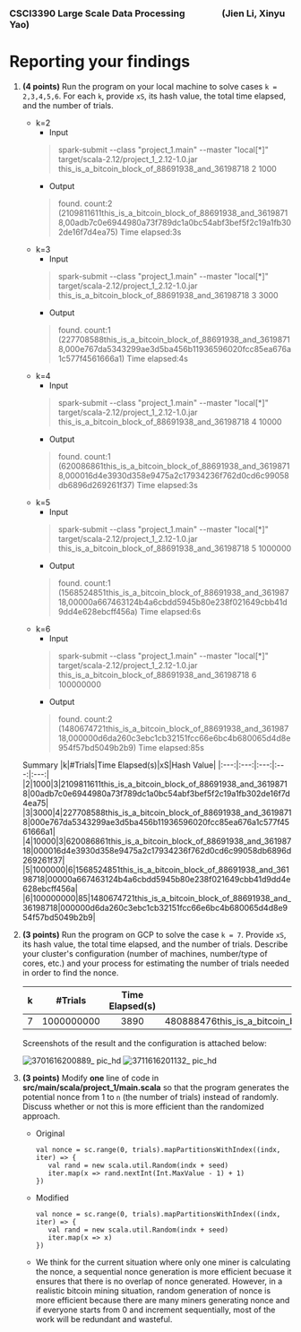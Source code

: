 ### CSCI3390 Large Scale Data Processing  &nbsp; &nbsp; &nbsp; &nbsp; &nbsp; &nbsp; &nbsp; &nbsp; (Jien Li, Xinyu Yao)
# Reporting your findings

1. **(4 points)** Run the program on your local machine to solve cases `k = 2,3,4,5,6`. For each `k`, provide `xS`, its hash value, the total time elapsed, and the number of trials.  
    * k=2
      * Input
      > spark-submit --class "project_1.main" --master "local[*]" target/scala-2.12/project_1_2.12-1.0.jar this_is_a_bitcoin_block_of_88691938_and_36198718 2 1000
      * Output
      > found. count:2
        (2109811611this_is_a_bitcoin_block_of_88691938_and_36198718,00adb7c0e6944980a73f789dc1a0bc54abf3bef5f2c19a1fb302de16f7d4ea75)
        Time elapsed:3s
    * k=3
      * Input
      > spark-submit --class "project_1.main" --master "local[*]" target/scala-2.12/project_1_2.12-1.0.jar this_is_a_bitcoin_block_of_88691938_and_36198718 3 3000
      * Output
      > found. count:1
        (227708588this_is_a_bitcoin_block_of_88691938_and_36198718,000e767da5343299ae3d5ba456b11936596020fcc85ea676a1c577f4561666a1)
        Time elapsed:4s
    * k=4
      * Input
      > spark-submit --class "project_1.main" --master "local[*]" target/scala-2.12/project_1_2.12-1.0.jar this_is_a_bitcoin_block_of_88691938_and_36198718 4 10000
      * Output
      > found. count:1
        (620086861this_is_a_bitcoin_block_of_88691938_and_36198718,000016d4e3930d358e9475a2c17934236f762d0cd6c99058db6896d269261f37)
        Time elapsed:3s
    * k=5
      * Input
      > spark-submit --class "project_1.main" --master "local[*]" target/scala-2.12/project_1_2.12-1.0.jar this_is_a_bitcoin_block_of_88691938_and_36198718 5 1000000
      * Output
      > found. count:1
        (1568524851this_is_a_bitcoin_block_of_88691938_and_36198718,00000a667463124b4a6cbdd5945b80e238f021649cbb41d9dd4e628ebcff456a)
        Time elapsed:6s
    * k=6
      * Input
      > spark-submit --class "project_1.main" --master "local[*]" target/scala-2.12/project_1_2.12-1.0.jar this_is_a_bitcoin_block_of_88691938_and_36198718 6 100000000
      * Output
      > found. count:2
        (1480674721this_is_a_bitcoin_block_of_88691938_and_36198718,000000d6da260c3ebc1cb32151fcc66e6bc4b680065d4d8e954f57bd5049b2b9)
        Time elapsed:85s
   
   Summary
   |k|#Trials|Time Elapsed(s)|xS|Hash Value|
   |:---:|:---:|:---:|:---:|:---:|
   |2|1000|3|2109811611this_is_a_bitcoin_block_of_88691938_and_36198718|00adb7c0e6944980a73f789dc1a0bc54abf3bef5f2c19a1fb302de16f7d4ea75|
   |3|3000|4|227708588this_is_a_bitcoin_block_of_88691938_and_36198718|000e767da5343299ae3d5ba456b11936596020fcc85ea676a1c577f4561666a1|
   |4|10000|3|620086861this_is_a_bitcoin_block_of_88691938_and_36198718|000016d4e3930d358e9475a2c17934236f762d0cd6c99058db6896d269261f37|
   |5|1000000|6|1568524851this_is_a_bitcoin_block_of_88691938_and_36198718|00000a667463124b4a6cbdd5945b80e238f021649cbb41d9dd4e628ebcff456a|
   |6|100000000|85|1480674721this_is_a_bitcoin_block_of_88691938_and_36198718|000000d6da260c3ebc1cb32151fcc66e6bc4b680065d4d8e954f57bd5049b2b9|
        
2. **(3 points)** Run the program on GCP to solve the case `k = 7`. Provide `xS`, its hash value, the total time elapsed, and the number of trials. Describe your cluster's configuration (number of machines, number/type of cores, etc.) and your process for estimating the number of trials needed in order to find the nonce.  
   
   k|#Trials|Time Elapsed(s)|xS|Hash Value|
   |:---:|:---:|:---:|:---:|:---:|
   |7|1000000000|3890|480888476this_is_a_bitcoin_block_of_88691938_and_36198718|000000028dcd3eecf1a309dcc2f5df73f7503ead72d65f4e400e231f574f5836|
   
   Screenshots of the result and the configuration is attached below:
   
   ![3701616200889_ pic_hd](https://user-images.githubusercontent.com/35572120/111854047-ac0e9780-88f3-11eb-8634-17af83c2e6d7.jpg)
   ![3711616201132_ pic_hd](https://user-images.githubusercontent.com/35572120/111854134-19222d00-88f4-11eb-8ed5-93ea7679d247.jpg)


3. **(3 points)** Modify **one** line of code in **src/main/scala/project_1/main.scala** so that the program generates the potential nonce from 1 to `n` (the number of trials) instead of randomly. Discuss whether or not this is more efficient than the randomized approach.
   -  Original
      ``` 
      val nonce = sc.range(0, trials).mapPartitionsWithIndex((indx, iter) => {  
         val rand = new scala.util.Random(indx + seed)  
         iter.map(x => rand.nextInt(Int.MaxValue - 1) + 1)  
      })
      ```
    
   -  Modified
      ``` 
      val nonce = sc.range(0, trials).mapPartitionsWithIndex((indx, iter) => {  
         val rand = new scala.util.Random(indx + seed)  
         iter.map(x => x)  
      })
      ```
   -  We think for the current situation where only one miner is calculating the nonce, a sequential nonce generation is more efficient becuase it ensures that there is no overlap of nonce generated. However, in a realistic bitcoin mining situation, random generation of nonce is more efficient because there are many miners generating nonce and if everyone starts from 0 and increment sequentially, most of the work will be redundant and wasteful.
